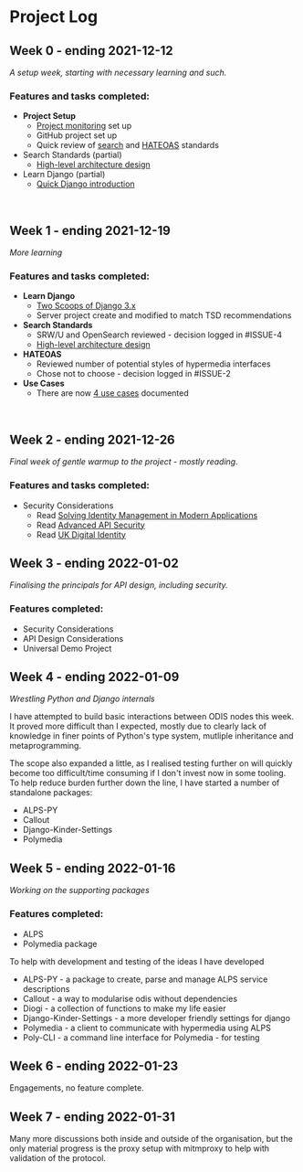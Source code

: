 # Project Log

## Week 0 - ending 2021-12-12

*A setup week, starting with necessary learning and such.*

### Features and tasks completed: 

* **Project Setup**
    * [Project monitoring](./progress.md) set up
    * GitHub project set up
    * Quick review of [search](https://github.com/michalporeba/odis/issues/4) and [HATEOAS](https://github.com/michalporeba/odis/issues/2) standards
* Search Standards (partial)
    * [High-level architecture design](./docs/architecture.md)
* Learn Django (partial)
    * [Quick Django introduction](https://www.youtube.com/watch?v=rHux0gMZ3Eg)

&nbsp;

## Week 1 - ending 2021-12-19

*More learning*

### Features and tasks completed:

* **Learn Django**
    * [Two Scoops of Django 3.x](https://www.feldroy.com/books/two-scoops-of-django-3-x)
    * Server project create and modified to match TSD recommendations
* **Search Standards**
    * SRW/U and OpenSearch reviewed - decision logged in #ISSUE-4
    * [High-level architecture design](./docs/architecture.md)
* **HATEOAS**
    * Reviewed number of potential styles of hypermedia interfaces
    * Chose not to choose - decision logged in #ISSUE-2
* **Use Cases**
    * There are now [4 use cases](./docs/) documented

&nbsp;

## Week 2 - ending 2021-12-26

*Final week of gentle warmup to the project - mostly reading.*

### Features and tasks completed: 

* Security Considerations
    * Read [Solving Identity Management in Modern Applications](https://link.springer.com/book/10.1007/978-1-4842-5095-2)
    * Read [Advanced API Security](https://link.springer.com/book/10.1007/978-1-4302-6817-8)
    * Read [UK Digital Identity](https://gds.blog.gov.uk/2021/07/13/a-single-sign-on-and-digital-identity-solution-for-government/)

## Week 3 - ending 2022-01-02

*Finalising the principals for API design, including security.*

### Features completed: 

* Security Considerations
* API Design Considerations
* Universal Demo Project

## Week 4 - ending 2022-01-09

*Wrestling Python and Django internals*

I have attempted to build basic interactions between ODIS nodes this week. 
It proved more difficult than I expected, mostly due to clearly lack of knowledge 
in finer points of Python's type system, mutliple inheritance and metaprogramming.

The scope also expanded a little, as I realised testing further on will quickly 
become too difficult/time consuming if I don't invest now in some tooling. To help 
reduce burden further down the line, I have started a number of standalone packages:

* ALPS-PY
* Callout
* Django-Kinder-Settings
* Polymedia

## Week 5 - ending 2022-01-16

*Working on the supporting packages*

### Features completed: 

* ALPS
* Polymedia package

To help with development and testing of the ideas I have developed
* ALPS-PY - a package to create, parse and manage ALPS service descriptions
* Callout - a way to modularise odis without dependencies
* Diogi - a collection of functions to make my life easier
* Django-Kinder-Settings - a more developer friendly settings for django
* Polymedia - a client to communicate with hypermedia using ALPS 
* Poly-CLI - a command line interface for Polymedia - for testing


## Week 6 - ending 2022-01-23

Engagements, no feature complete. 

## Week 7 - ending 2022-01-31

Many more discussions both inside and outside of the organisation, but the only material progress is the proxy setup with mitmproxy to help with validation of the protocol.